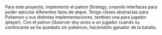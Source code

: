 Para este proyecto, implemento el patron Strategy, creando interfaces para poder ejecutar diferentes tipos de atque. 
Tengo clases abstractas para Pokemon y sus distintas implementaciones, tambien una para jugador (player).
Con el patron Observer doy aviso a un jugador cuando su contincante se ha quedado sin pokemon, haciendolo ganador de la batalla.
